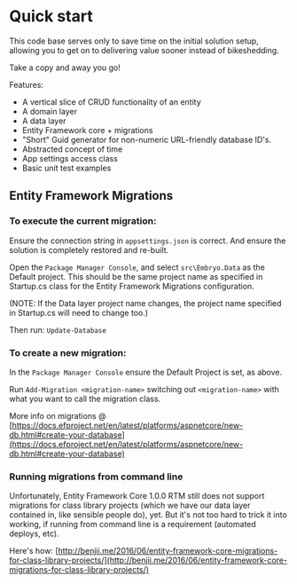 # Quick start

This code base serves only to save time on the initial solution setup, allowing you to get on to delivering value sooner instead of bikeshedding.

Take a copy and away you go!

Features:
- A vertical slice of CRUD functionality of an entity
- A domain layer
- A data layer
- Entity Framework core + migrations
- "Short" Guid generator for non-numeric URL-friendly database ID's.
- Abstracted concept of time
- App settings access class
- Basic unit test examples

## Entity Framework Migrations

### To execute the current migration:

Ensure the connection string in `appsettings.json` is correct. And ensure the solution is completely restored and re-built.

Open the `Package Manager Console`, and select `src\Embryo.Data` as the Default project. 
This should be the same project name as specified in Startup.cs class for the Entity Framework Migrations configuration. 

(NOTE: If the Data layer project name changes, the project name specified in Startup.cs will need to change too.)

Then run: `Update-Database`

### To create a new migration:

In the `Package Manager Console` ensure the Default Project is set, as above.

Run `Add-Migration <migration-name>` switching out `<migration-name>` with what you want to call the migration class.

More info on migrations @ [https://docs.efproject.net/en/latest/platforms/aspnetcore/new-db.html#create-your-database](https://docs.efproject.net/en/latest/platforms/aspnetcore/new-db.html#create-your-database)

### Running migrations from command line

Unfortunately, Entity Framework Core 1.0.0 RTM still does not support migrations for class library projects 
(which we have our data layer contained in, like sensible people do), yet.
But it's not too hard to trick it into working, if running from command line is a requirement (automated deploys, etc).

Here's how: [http://benjii.me/2016/06/entity-framework-core-migrations-for-class-library-projects/](http://benjii.me/2016/06/entity-framework-core-migrations-for-class-library-projects/)
